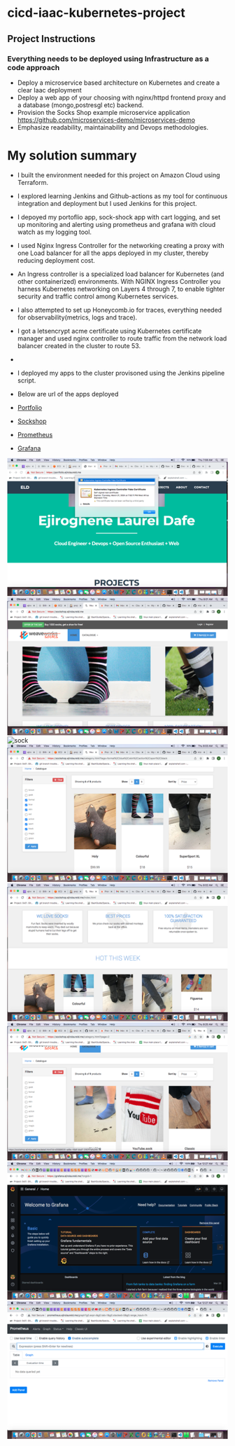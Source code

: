 # cicd-iaac-kubernetes-project

## Project Instructions

### Everything needs to be deployed using Infrastructure as a code approach
- Deploy a microservice based architecture on Kubernetes and create a clear Iaac deployment 
- Deploy a web app of your choosing with nginx/httpd frontend proxy and a database (mongo,postresgl etc) backend.
- Provision the Socks Shop example microservice application https://github.com/microservices-demo/microservices-demo
- Emphasize readability, maintainability and Devops methodologies. 

# My solution summary
- I built the environment needed for this project on Amazon Cloud using Terraform.
- I explored learning Jenkins and Github-actions as my tool for continuous integration and deployment but I used Jenkins for this project.
- I depoyed my portoflio app, sock-shock app with cart logging, and set up monitoring and alerting using prometheus and grafana with cloud watch as my logging tool. 
- I used Nginx Ingress Controller for the networking creating a proxy with one Load balancer for all the apps deployed in my cluster, thereby reducing deployment cost.
- An Ingress controller is a specialized load balancer for Kubernetes (and other containerized) environments. With NGINX Ingress Controller you harness Kubernetes         networking on Layers 4 through 7, to enable tighter security and traffic control among Kubernetes services.

- I also attempted to set up Honeycomb.io for traces, everything needed for observability(metrics, logs and trace).

- I got a letsencrypt acme certificate using Kubernetes certificate manager and used nginx controller to route traffic from the network load balancer created in the cluster to route 53.
- 
- I deployed my apps to the cluster provisoned using the Jenkins pipeline script.
- Below are url of the apps deployed  

- [Portfolio](https://portfolio.ejirolaureld.me)
- [Sockshop](https://sockshop.ejirolaureld.me)
- [Prometheus](https://prometheus.ejirolaureld.me)
- [Grafana](https://grafana.ejirolaureld.me)

![portfolio](./images/portfolio.png)
![sock](./images/sockshop.png)
![sock](./images/sockshop1.png)  
![sock](./images/sockshop2.png)  
![sock](./images/sockshop3.png)  
![sock](./images/sockshop4.png)  
![grafana](./images/grafana.png)  
![prometheus](./images/prometheus.png)  
